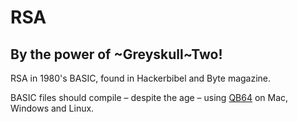 # RSA
## By the power of ~Greyskull~Two!

RSA in 1980's BASIC, found in Hackerbibel and Byte magazine.

BASIC files should compile – despite the age – using [QB64](https://www.qb64.org/portal/) on Mac, Windows and Linux.

